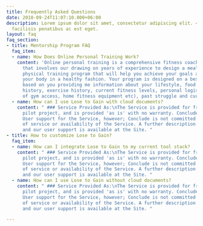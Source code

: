 ```yaml
---
title: Frequently Asked Questions
date: 2018-09-24T11:07:10.000+06:00
description: Lorem ipsum dolor sit amet, consectetur adipiscing elit. <br> Sit aliquet
  facilisis penatibus ac est eget.
layout: faq
faq_section:
- title: Mentorship Program FAQ
  faq_item:
  - name: How Does Online Personal Training Work?
    content: 'Online personal training is a comprehensive fitness coaching service
      that involves our drawing on years of experience to design a meal planner and
      physical training program that will help you achieve your goals and transform
      your body in a healthy fashion. Your program is designed on a bespoke basis
      based on you providing me information about your lifestyle, food habits, diet
      history, exercise history, current fitness levels, personal logistics (by way
      of gym access, home fitness equipment etc), past struggle and current preferences. '
  - name: How can I use Lose to Gain with cloud documents?
    content: " ### Service Provided As:\nThe Service is provided for free during this
      pilot project, and is provided 'as is' with no warranty. Conclude will provide
      User support for the Service, however; Conclude is not committed to any level
      of service or availability of the Service. A further description of the Service
      and our user support is available at the Site. "
- title: How to customize Lose to Gain?
  faq_item:
  - name: How can I integrate Lose to Gain to my current tool stack?
    content: " ### Service Provided As:\nThe Service is provided for free during this
      pilot project, and is provided 'as is' with no warranty. Conclude will provide
      User support for the Service, however; Conclude is not committed to any level
      of service or availability of the Service. A further description of the Service
      and our user support is available at the Site. "
  - name: How can I use Lose to Gain without cloud documents?
    content: " ### Service Provided As:\nThe Service is provided for free during this
      pilot project, and is provided 'as is' with no warranty. Conclude will provide
      User support for the Service, however; Conclude is not committed to any level
      of service or availability of the Service. A further description of the Service
      and our user support is available at the Site. "

---
```

